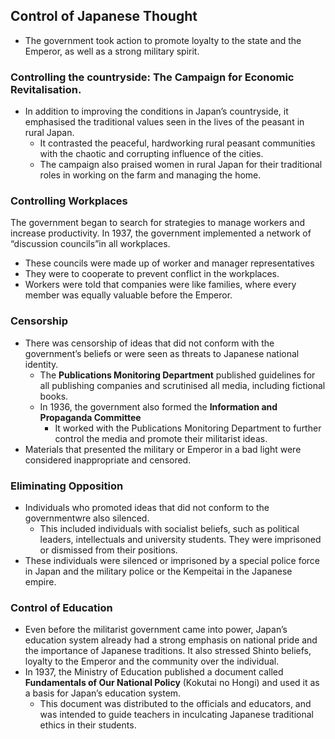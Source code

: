 ## Control of Japanese Thought


- The government took action to promote loyalty to the state and the Emperor, as well as a strong military spirit.

### Controlling the countryside: The Campaign for Economic Revitalisation.


- In addition to improving the conditions in Japan’s countryside, it emphasised the traditional values seen in the lives of the peasant in rural Japan.
    - It contrasted the peaceful, hardworking rural peasant communities with the chaotic and corrupting influence of the cities.
    - The campaign also praised women in rural Japan for their traditional roles in working on the farm and managing the home.

### Controlling Workplaces


The government began to search for strategies to manage workers and increase productivity. In 1937, the government implemented a network of “discussion councils”in all workplaces. 

- These councils were made up of worker and manager representatives
- They were to cooperate to prevent conflict in the workplaces.
- Workers were told that companies were like families, where every member was equally valuable before the Emperor.

### Censorship


- There was censorship of ideas that did not conform with the government’s beliefs or were seen as threats to Japanese national identity.
    - The **Publications Monitoring Department** published guidelines for all publishing companies and scrutinised all media, including fictional books.
    - In 1936, the government also formed the **Information and Propaganda Committee**
        - It worked with the Publications Monitoring Department to further control the media and promote their militarist ideas.
- Materials that presented the military or Emperor in a bad light were considered inappropriate and censored.

### Eliminating Opposition


- Individuals who promoted ideas that did not conform to the governmentwre also silenced.
    - This included individuals with socialist beliefs, such as political leaders, intellectuals and university students. They were imprisoned or dismissed from their positions.
- These individuals were silenced or imprisoned by a special police force in Japan and the military police or the Kempeitai in the Japanese empire.

### Control of Education


- Even before the militarist government came into power, Japan’s education system already had a strong emphasis on national pride and the importance of Japanese traditions. It also stressed Shinto beliefs, loyalty to the Emperor and the community over the individual.
- In 1937, the Ministry of Education published a document called **Fundamentals of Our National Policy** (Kokutai no Hongi) and used it as a basis for Japan’s education system.
    - This document was distributed to the officials and educators, and was intended to guide teachers in inculcating Japanese traditional ethics in their students.

